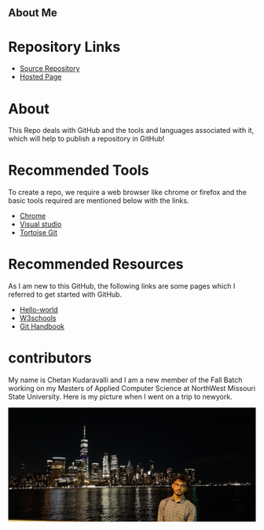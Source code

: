 
## About Me
   
# Repository Links

 * [Source Repository](https://github.com/chetankudaravalli16/Chetan_kudaravalli/blob/master/README.md)
 * [Hosted Page](https://chetankudaravalli16.github.io/Chetan_kudaravalli/)
 
# About
 
 This Repo deals with GitHub and the tools and languages associated with it, which will help to publish a repository in GitHub!
 
# Recommended Tools
 
   To create a repo, we require a web browser like chrome or firefox and the basic tools required are mentioned below with the links. 
   
 - [Chrome](https://www.google.com/chrome/)
 - [Visual studio](https://visualstudio.microsoft.com/downloads/)
 - [Tortoise Git](https://tortoisegit.org/download/)
  
# Recommended Resources
  As I am new to this GitHub, the following links are some pages which I referred to get started with GitHub.

- [Hello-world](https://guides.github.com/activities/hello-world/)
- [W3schools](https://www.w3schools.com/whatis/whatis_github.asp)
- [Git Handbook](https://guides.github.com/introduction/git-handbook/)

# contributors

My name is Chetan Kudaravalli and I am a new member of the Fall Batch working on my Masters of Applied Computer Science at NorthWest Missouri State University. Here is my picture when I went on a trip to newyork.

![Image](20190810_223220.jpg)
 
 
